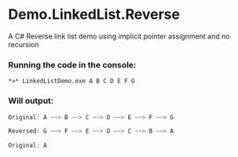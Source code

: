 # Demo.LinkedList.Reverse
A C# Reverse link list demo using implicit pointer assignment and no recursion

### Running the code in the console: 
```
*>* LinkedListDemo.exe A B C D E F G
```

### Will output:
```csharp
Original: A ~~> B ~~> C ~~> D ~~> E ~~> F ~~> G

Reversed: G ~~> F ~~> E ~~> D ~~> C ~~> B ~~> A

Original: A
```